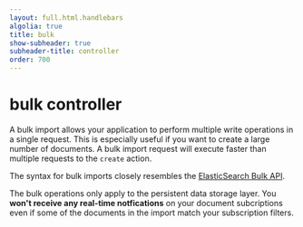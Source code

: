 ```yaml
---
layout: full.html.handlebars
algolia: true
title: bulk
show-subheader: true
subheader-title: controller
order: 700
---
```


# bulk controller

A bulk import allows your application to perform multiple write operations in a single request.
This is especially useful if you want to create a large number of documents. A bulk import request will execute faster than multiple requests to the `create` action.

The syntax for bulk imports closely resembles the
[ElasticSearch Bulk API](https://www.elastic.co/guide/en/elasticsearch/reference/5.x/docs-bulk.html).

<aside class="warning">
The bulk operations only apply to the persistent data storage layer.
You <strong>won't receive any real-time notfications</strong> on your document subcriptions
even if some of the documents in the import match your subscription filters.
</aside>
